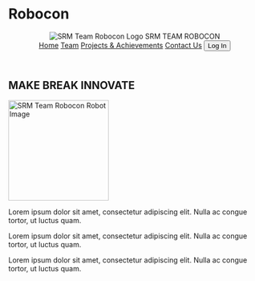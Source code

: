 # Robocon
<html>
<head>
    <title>SRM Team Robocon</title>
    <script src="https://cdn.tailwindcss.com"></script>
    <link rel="stylesheet" href="https://cdnjs.cloudflare.com/ajax/libs/font-awesome/5.15.3/css/all.min.css">
</head>
<body class="bg-gray-900">
    <header class="bg-white">
        <div class="container mx-auto flex justify-between items-center py-4 px-6">
            <div class="flex items-center">
                <img src="https://placehold.co/50x50" alt="SRM Team Robocon Logo" class="h-12 w-12">
                <span class="ml-4 text-xl font-bold">SRM TEAM ROBOCON</span>
            </div>
            <nav class="flex items-center">
                <a href="#" class="text-black px-4">Home</a>
                <a href="#" class="text-black px-4">Team</a>
                <a href="#" class="text-black px-4">Projects & Achievements</a>
                <a href="#" class="text-black px-4">Contact Us</a>
                <button class="bg-red-500 text-white px-4 py-2 rounded">Log In</button>
            </nav>
        </div>
    </header>
    <section class="bg-white py-16">
        <div class="container mx-auto text-center">
            <h1 class="text-4xl font-bold mb-4">MAKE BREAK INNOVATE</h1>
            <img src="https://placehold.co/200x200" alt="SRM Team Robocon Robot Image" class="mx-auto" width="200" height="200">
        </div>
    </section>
    <section class="bg-black py-16">
        <div class="container mx-auto grid grid-cols-1 md:grid-cols-3 gap-8">
            <div class="bg-blue-500 p-8 rounded">
                <p class="text-white">Lorem ipsum dolor sit amet, consectetur adipiscing elit. Nulla ac congue tortor, ut luctus quam.</p>
            </div>
            <div class="bg-red-500 p-8 rounded">
                <p class="text-white">Lorem ipsum dolor sit amet, consectetur adipiscing elit. Nulla ac congue tortor, ut luctus quam.</p>
            </div>
            <div class="bg-cyan-500 p-8 rounded">
                <p class="text-white">Lorem ipsum dolor sit amet, consectetur adipiscing elit. Nulla ac congue tortor, ut luctus quam.</p>
            </div>
        </div>
    </section>
</body>
</html>
